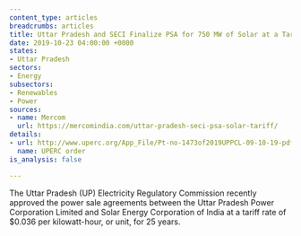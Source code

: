 ```yaml
---
content_type: articles
breadcrumbs: articles
title: Uttar Pradesh and SECI Finalize PSA for 750 MW of Solar at a Tariff of ₹2.55/kWh
date: 2019-10-23 04:00:00 +0000
states:
- Uttar Pradesh
sectors:
- Energy
subsectors:
- Renewables
- Power
sources:
- name: Mercom
  url: https://mercomindia.com/uttar-pradesh-seci-psa-solar-tariff/
details:
- url: http://www.uperc.org/App_File/Pt-no-1473of2019UPPCL-09-10-19-pdf10102019114147AM.pdf
  name: UPERC order
is_analysis: false

---
```

The Uttar Pradesh (UP) Electricity Regulatory Commission recently approved the power sale agreements between the Uttar Pradesh Power Corporation Limited and Solar Energy Corporation of India at a tariff rate of $0.036 per kilowatt-hour, or unit, for 25 years.